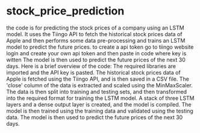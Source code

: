 # stock_price_prediction
the code is for predicting the stock prices of a company using an LSTM model.
It uses the Tiingo API to fetch the historical stock prices data of Apple and then performs some data pre-processing and trains an LSTM model to predict the future prices.
to create a api token go to tiingo website login and create your own api token and then paste in code where key is witten 
The model is then used to predict the future prices of the next 30 days.                                     Here is a brief overview of the code:
The required libraries are imported and the API key is pasted.
The historical stock prices data of Apple is fetched using the Tiingo API, and is then saved in a CSV file.
The 'close' column of the data is extracted and scaled using the MinMaxScaler.
The data is then split into training and testing sets, and then transformed into the required format for training the LSTM model.
A stack of three LSTM layers and a dense output layer is created, and the model is compiled.
The model is then trained using the training data and validated using the testing data.
The model is then used to predict the future prices of the next 30 days.

